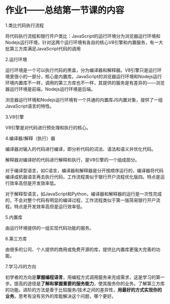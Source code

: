 # 作业1——总结第一节课的内容



1.类比代码执行流程

将代码执行流程和银行开户类比：JavaScript的运行环境分为浏览器运行环境和Nodejs运行环境，针对这两个运行环境有各自的核心V8引擎和内置服务，有一大批第三方库满足JavaScript代码的调用



2.运行环境

运行环境是一个可以执行代码的黑盒，分为编译器和解释器。V8引擎只是运行环境里很小的一部分，核心是内置库。JavaScript的浏览器运行环境和Nodejs运行环境内置库不一样，调用的第三方库也不一样，其提供的服务是有差异的——浏览器运行环境是前端，Nodejs运行环境是后端。

浏览器运行环境和Nodejs运行环境有一个共通的内置库JS内置对象，提供了一组JavaScript语言的特性。



3.V8引擎

V8引擎是对代码进行预处理和执行的核心。



4.编译器/解释（执行）器 

编译器对输入的代码进行编译，即分析代码的词法、语法和语义并优化代码。

解释器对编译好的代码进行解释和执行，是V8引擎的一个组成部分。

对于编译型语言，如C语言，编译器和解释器是分开按顺序运行的，编译器将代码编译成机器语言再去执行代码，工作流程类似于银行开户流程优化版四。特点是运行效率高但是开发效率低。

对于解释型语言，如JavaScript和Python，编译器和解释器的运行是一次性完成的，不会对整个代码有明显的编译过程，工作流程类似于第一版简易银行开户流程。特点是开发效率高但是运行效率低。



5.内置库

由运行环境提供的一组实现代码功能的服务。



6.第三方库

由很多的公司、个人提供的商用或免费开源的库，提供比内置库更强大完善的功能。



7.学习JS的方向

初学者的方向是**掌握编程语言**，用编程方式调用服务来完成需求，这是学习的第一步。提高的途径是**了解和掌握重要的服务能力**，使其服务你的业务。了解第三方库的功能。进阶的方法是善于比较服务/技术之间的差异性，**用最好的方式实现你的业务**。思考有没有另外的库能解决这个问题，哪个更好。